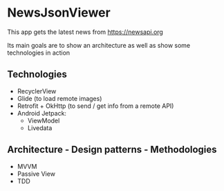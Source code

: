 # NewsJsonViewer
This app gets the latest news from https://newsapi.org

Its main goals are to show an architecture as well as show some technologies in action

## Technologies
- RecyclerView
- Glide (to load remote images)
- Retrofit + OkHttp (to send / get info from a remote API)
- Android Jetpack:
  - ViewModel
  - Livedata
 
## Architecture - Design patterns - Methodologies
- MVVM
- Passive View
- TDD